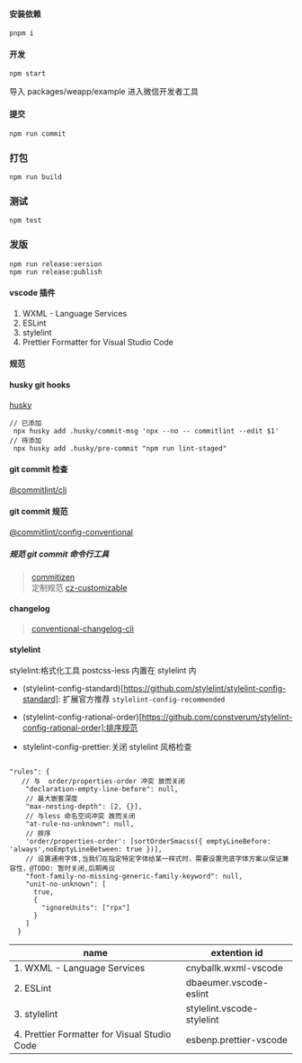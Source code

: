 #### 安装依赖

```
pnpm i
```

#### 开发

```
npm start
```

导入 packages/weapp/example 进入微信开发者工具

#### 提交

```
npm run commit
```

### 打包

```
npm run build
```

### 测试

```
npm test
```

### 发版

```
npm run release:version
npm run release:publish
```

#### vscode 插件

1. WXML - Language Services
2. ESLint
3. stylelint
4. Prettier Formatter for Visual Studio Code

#### 规范

#### husky git hooks

[husky](https://github.com/typicode/husky)

```
// 已添加
 npx husky add .husky/commit-msg 'npx --no -- commitlint --edit $1'
// 待添加
 npx husky add .husky/pre-commit "npm run lint-staged"
```

#### git commit 检查

[@commitlint/cli](https://commitlint.js.org/#/)

#### git commit 规范

[@commitlint/config-conventional](https://commitlint.js.org/#/)

##### 规范 git commit 命令行工具

> [commitizen](https://commitizen-tools.github.io/commitizen/)  
> 定制规范
> [cz-customizable](https://github.com/leoforfree/cz-customizable)

#### changelog

> [conventional-changelog-cli](https://github.com/conventional-changelog/conventional-changelog)

#### stylelint

stylelint:格式化工具 postcss-less 内置在 stylelint 内

- (stylelint-config-standard)[https://github.com/stylelint/stylelint-config-standard]: 扩展官方推荐 `stylelint-config-recommended`

- (stylelint-config-rational-order)[https://github.com/constverum/stylelint-config-rational-order]:排序规范
- stylelint-config-prettier:关闭 stylelint 风格检查

```

"rules": {
   // 与  order/properties-order 冲突 故而关闭
    "declaration-empty-line-before": null,
    // 最大嵌套深度
    "max-nesting-depth": [2, {}],
    // 与less 命名空间冲突 故而关闭
    "at-rule-no-unknown": null,
    // 排序
    'order/properties-order': [sortOrderSmacss({ emptyLineBefore: 'always',noEmptyLineBetween: true })],
    // 设置通用字体,当我们在指定特定字体给某一样式时，需要设置兜底字体方案以保证兼容性，@TODO: 暂时关闭,后期再议
    "font-family-no-missing-generic-family-keyword": null,
    "unit-no-unknown": [
      true,
      {
        "ignoreUnits": ["rpx"]
      }
    ]
  }
```

| name                                         | extention id               |
| -------------------------------------------- | -------------------------- |
| 1. WXML - Language Services                  | cnyballk.wxml-vscode       |
| 2. ESLint                                    | dbaeumer.vscode-eslint     |
| 3. stylelint                                 | stylelint.vscode-stylelint |
| 4. Prettier Formatter for Visual Studio Code | esbenp.prettier-vscode     |

